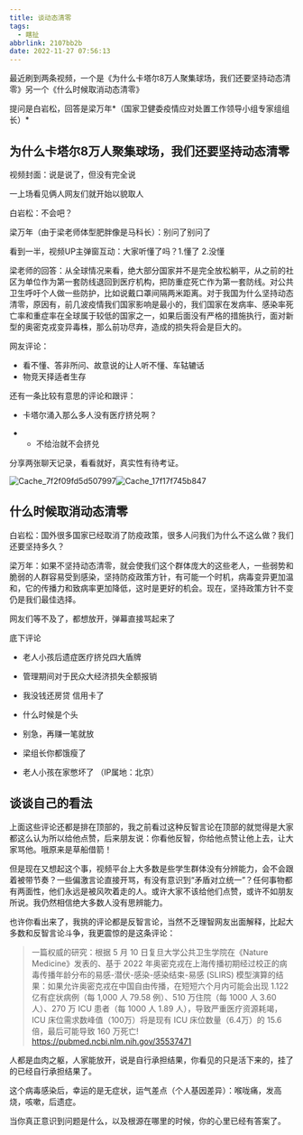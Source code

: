 ```yaml
---
title: 谈动态清零
tags:
  - 瞎扯
abbrlink: 2107bb2b
date: 2022-11-27 07:56:13
---
```


最近刷到两条视频，一个是《为什么卡塔尔8万人聚集球场，我们还要坚持动态清零》另一个《什么时候取消动态清零》

提问是白岩松，回答是梁万年*（国家卫健委疫情应对处置工作领导小组专家组组长）*



## 为什么卡塔尔8万人聚集球场，我们还要坚持动态清零

视频封面：说是说了，但没有完全说

一上场看见俩人网友们就开始以貌取人

白岩松：不会吧？

梁万年（由于梁老师体型肥胖像是马科长）：别问了别问了

看到一半，视频UP主弹窗互动：大家听懂了吗？1.懂了 2.没懂

梁老师的回答：从全球情况来看，绝大部分国家并不是完全放松躺平，从之前的社区为单位作为第一套防线退回到医疗机构，把防重症死亡作为第一套防线。对公共卫生呼吁个人做一些防护，比如说戴口罩间隔两米距离。对于我国为什么坚持动态清零，原因有，前几波疫情我们国家影响是最小的，我们国家在发病率、感染率死亡率和重症率在全球属于较低的国家之一，如果后面没有严格的措施执行，面对新型的奥密克戎变异毒株，那么前功尽弃，造成的损失将会是巨大的。

网友评论：

- 看不懂、答非所问、故意说的让人听不懂、车轱辘话
- 物竞天择适者生存

还有一条比较有意思的评论和跟评：

- 卡塔尔涌入那么多人没有医疗挤兑啊？

- - 不给治就不会挤兑

分享两张聊天记录，看看就好，真实性有待考证。

![Cache_7f2f09fd5d507997](谈动态清零/Cache_7f2f09fd5d507997.jpg)![Cache_17f17f745b847](谈动态清零/Cache_17f17f745b847.jpg)





## 什么时候取消动态清零

白岩松：国外很多国家已经取消了防疫政策，很多人问我们为什么不这么做？我们还要坚持多久？

梁万年：如果不坚持动态清零，就会使我们这个群体庞大的这些老人，一些弱势和脆弱的人群容易受到感染，坚持防疫政策方针，有可能一个时机，病毒变异更加温和，它的传播力和致病率更加降低，这时是更好的机会。现在，坚持政策方针不变仍是我们最佳选择。

网友们等不及了，都想放开，弹幕直接骂起来了

底下评论

- 老人小孩后遗症医疗挤兑四大盾牌
- 管理期间对于民众大经济损失全额报销
- 我没钱还房贷 信用卡了
- 什么时候是个头
- 别急，再赚一笔就放
- 梁组长你都饿瘦了

- 老人小孩在家憋坏了 （IP属地：北京）





## 谈谈自己的看法

上面这些评论还都是排在顶部的，我之前看过这种反智言论在顶部的就觉得是大家都这么认为所以给他点赞，后来朋友说：你看他反智，你给他点赞让他上去，让大家骂他。哦原来是草船借箭！

但是现在又想起这个事，视频平台上大多数是些学生群体没有分辨能力，会不会跟着被带节奏？一些偏激言论直接开骂，有没有意识到“矛盾对立统一”？任何事物都有两面性，他们永远是被风吹着走的人。或许大家不该给他们点赞，或许不如朋友所说。我仍然相信绝大多数人没有思辨能力。





也许你看出来了，我挑的评论都是反智言论，当然不乏理智网友出面解释，比起大多数和反智言论斗争，我更震惊的是这条评论：

> 一篇权威的研究：根据 5 月 10 日复旦大学公共卫生学院在《Nature Medicine》发表的、基于 2022 年奥密克戎在上海传播初期经过校正的病毒传播年龄分布的易感-潜伏-感染-感染结束-易感 (SLIRS) 模型演算的结果：如果允许奥密克戎在中国自由传播，在短短六个月内可能会出现 1.122 亿有症状病例（每 1,000 人 79.58 例）、510 万住院（每 1000 人 3.60 人）、270 万 ICU 患者（每 1000 人 1.89 人），导致严重医疗资源耗竭，ICU 床位需求数峰值（100万）将是现有 ICU 床位数量（6.4万）的 15.6 倍，最后可能导致 160 万死亡! https://pubmed.ncbi.nlm.nih.gov/35537471

人都是血肉之躯，人家能放开，说是自行承担结果，你看见的只是活下来的，挂了的已经自行承担结果了。

这个病毒感染后，幸运的是无症状，运气差点（个人基因差异）：喉咙痛，发高烧，咳嗽，后遗症。





当你真正意识到问题是什么，以及根源在哪里的时候，你的心里已经有答案了。


